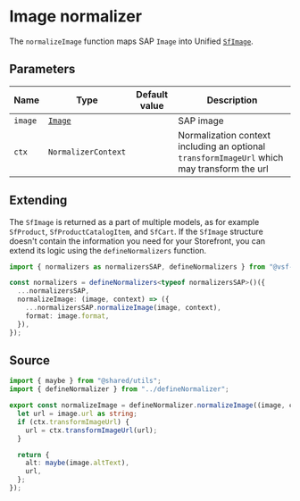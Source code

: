 # Image normalizer

The `normalizeImage` function maps SAP `Image` into Unified [`SfImage`](/unified-data-layer/unified-data-model#sfimage).

## Parameters

| Name    | Type                                                                                             | Default value | Description                                                                                 |
| ------- | ------------------------------------------------------------------------------------------------ | ------------- | ------------------------------------------------------------------------------------------- |
| `image` | [`Image`](https://docs.alokai.com/sapcc/reference/api/sap-commerce-webservices-sdk.image_2.html) |               | SAP image                                                                                   |
| `ctx`   | `NormalizerContext`                                                                              |               | Normalization context including an optional `transformImageUrl` which may transform the url |

## Extending

The `SfImage` is returned as a part of multiple models, as for example `SfProduct`, `SfProductCatalogItem`, and `SfCart`. If the `SfImage` structure doesn't contain the information you need for your Storefront, you can extend its logic using the `defineNormalizers` function.

```ts
import { normalizers as normalizersSAP, defineNormalizers } from "@vsf-enterprise/unified-api-sapcc";

const normalizers = defineNormalizers<typeof normalizersSAP>()({
  ...normalizersSAP,
  normalizeImage: (image, context) => ({
    ...normalizersSAP.normalizeImage(image, context),
    format: image.format,
  }),
});
```

## Source

```ts [image.ts]
import { maybe } from "@shared/utils";
import { defineNormalizer } from "../defineNormalizer";

export const normalizeImage = defineNormalizer.normalizeImage((image, ctx) => {
  let url = image.url as string;
  if (ctx.transformImageUrl) {
    url = ctx.transformImageUrl(url);
  }

  return {
    alt: maybe(image.altText),
    url,
  };
});
```
